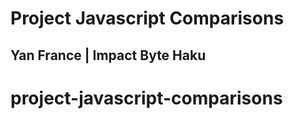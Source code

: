 # Project Javascript Comparisons

## Yan France | Impact Byte Haku
# project-javascript-comparisons
